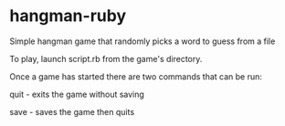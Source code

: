 # hangman-ruby
Simple hangman game that randomly picks a word to guess from a file


To play, launch script.rb from the game's directory.

Once a game has started there are two commands that can be run:
  
  quit - exits the game without saving
  
  save - saves the game then quits
